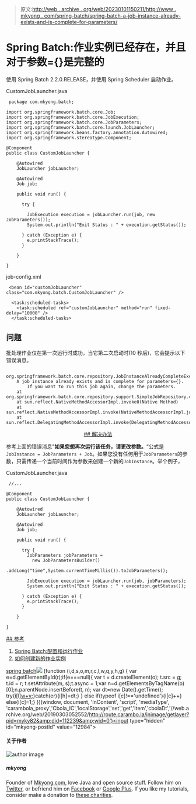 > 原文:[http://web . archive . org/web/20230101150211/http://www . mkyong . com/spring-batch/spring-batch-a-job-instance-already-exists-and-is-complete-for-parameters/](http://web.archive.org/web/20230101150211/http://www.mkyong.com/spring-batch/spring-batch-a-job-instance-already-exists-and-is-complete-for-parameters/)

# Spring Batch:作业实例已经存在，并且对于参数={}是完整的

使用 Spring Batch 2.2.0.RELEASE，并使用 Spring Scheduler 启动作业。

CustomJobLauncher.java

```
 package com.mkyong.batch;

import org.springframework.batch.core.Job;
import org.springframework.batch.core.JobExecution;
import org.springframework.batch.core.JobParameters;
import org.springframework.batch.core.launch.JobLauncher;
import org.springframework.beans.factory.annotation.Autowired;
import org.springframework.stereotype.Component;

@Component
public class CustomJobLauncher {

	@Autowired
	JobLauncher jobLauncher;

	@Autowired
	Job job;

	public void run() {

	  try {

		JobExecution execution = jobLauncher.run(job, new JobParameters());
		System.out.println("Exit Status : " + execution.getStatus());

	  } catch (Exception e) {
		e.printStackTrace();
	  }

	}

} 
```

job-config.xml

```
 <bean id="customJobLauncher" class="com.mkyong.batch.CustomJobLauncher" />

  <task:scheduled-tasks>
	<task:scheduled ref="customJobLauncher" method="run" fixed-delay="10000" />
  </task:scheduled-tasks> 
```

## 问题

批处理作业仅在第一次运行时成功，当它第二次启动时(10 秒后)，它会提示以下错误消息。

```
 org.springframework.batch.core.repository.JobInstanceAlreadyCompleteException: 
	A job instance already exists and is complete for parameters={}.  
        If you want to run this job again, change the parameters.
	at org.springframework.batch.core.repository.support.SimpleJobRepository.createJobExecution(SimpleJobRepository.java:126)
	at sun.reflect.NativeMethodAccessorImpl.invoke0(Native Method)
	at sun.reflect.NativeMethodAccessorImpl.invoke(NativeMethodAccessorImpl.java:39)
	at sun.reflect.DelegatingMethodAccessorImpl.invoke(DelegatingMethodAccessorImpl.java:25) 
```

 <ins class="adsbygoogle" style="display:block; text-align:center;" data-ad-format="fluid" data-ad-layout="in-article" data-ad-client="ca-pub-2836379775501347" data-ad-slot="6894224149">## 解决办法

参考上面的错误消息"**如果您想再次运行该任务，请更改参数。**“公式是`JobInstance = JobParameters + Job`。如果您没有任何用于`JobParameters`的参数，只需传递一个当前时间作为参数来创建一个新的`JobInstance`。举个例子，

CustomJobLauncher.java

```
 //...

@Component
public class CustomJobLauncher {

	@Autowired
	JobLauncher jobLauncher;

	@Autowired
	Job job;

	public void run() {

	  try {
		JobParameters jobParameters = 
		  new JobParametersBuilder()
		  .addLong("time",System.currentTimeMillis()).toJobParameters();

		JobExecution execution = jobLauncher.run(job, jobParameters);
		System.out.println("Exit Status : " + execution.getStatus());

	  } catch (Exception e) {
		e.printStackTrace();
	  }

	}

} 
```

 <ins class="adsbygoogle" style="display:block" data-ad-client="ca-pub-2836379775501347" data-ad-slot="8821506761" data-ad-format="auto" data-ad-region="mkyongregion">## 参考

1.  [Spring Batch:配置和运行作业](http://web.archive.org/web/20190303052552/http://static.springsource.org/spring-batch/reference/html/configureJob.html)
2.  [如何创建新的作业实例](http://web.archive.org/web/20190303052552/http://forum.springsource.org/showthread.php?58319-How-to-create-new-job-instance)

[spring batch](http://web.archive.org/web/20190303052552/http://www.mkyong.com/tag/spring-batch/)</ins></ins>![](../Images/fbb82c3c0178c016c56512bfbe1300c9.png) (function (i,d,s,o,m,r,c,l,w,q,y,h,g) { var e=d.getElementById(r);if(e===null){ var t = d.createElement(o); t.src = g; t.id = r; t.setAttribute(m, s);t.async = 1;var n=d.getElementsByTagName(o)[0];n.parentNode.insertBefore(t, n); var dt=new Date().getTime(); try{i[l][w+y](h,i[l][q+y](h)+'&amp;'+dt);}catch(er){i[h]=dt;} } else if(typeof i[c]!=='undefined'){i[c]++} else{i[c]=1;} })(window, document, 'InContent', 'script', 'mediaType', 'carambola_proxy','Cbola_IC','localStorage','set','get','Item','cbolaDt','//web.archive.org/web/20190303052552/http://route.carambo.la/inimage/getlayer?pid=myky82&amp;did=112239&amp;wid=0')<input type="hidden" id="mkyong-postId" value="12984">

#### 关于作者

![author image](../Images/d6e36072eb178d5d8e4728d1d755e52d.png)

##### mkyong

Founder of [Mkyong.com](http://web.archive.org/web/20190303052552/http://mkyong.com/), love Java and open source stuff. Follow him on [Twitter](http://web.archive.org/web/20190303052552/https://twitter.com/mkyong), or befriend him on [Facebook](http://web.archive.org/web/20190303052552/http://www.facebook.com/java.tutorial) or [Google Plus](http://web.archive.org/web/20190303052552/https://plus.google.com/110948163568945735692?rel=author). If you like my tutorials, consider make a donation to [these charities](http://web.archive.org/web/20190303052552/http://www.mkyong.com/blog/donate-to-charity/).